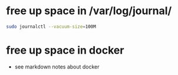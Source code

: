 # free up space in /var/log/journal/
```bash
sudo journalctl --vacuum-size=100M
```

# free up space in docker
* see markdown notes about docker
